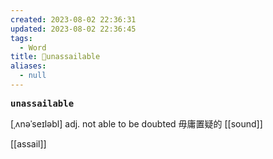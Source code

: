 ```yaml
---
created: 2023-08-02 22:36:31
updated: 2023-08-02 22:36:45
tags:
  - Word
title: 📖unassailable
aliases:
  - null
---
```


<pre><strong>unassailable</strong></pre>
[ˌʌnəˈseɪləbl]
adj. not able to be doubted 毋庸置疑的
[[sound]]

[[assail]]